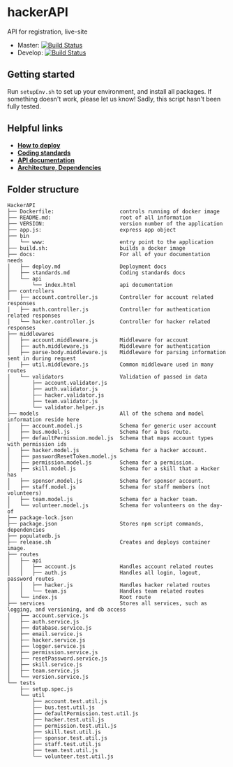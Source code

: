 # hackerAPI

API for registration, live-site

* Master: [![Build Status](https://travis-ci.org/hackmcgill/hackerAPI.svg?branch=master)](https://travis-ci.org/hackmcgill/hackerAPI)
* Develop: [![Build Status](https://travis-ci.org/hackmcgill/hackerAPI.svg?branch=develop)](https://travis-ci.org/hackmcgill/hackerAPI)

## Getting started

Run `setupEnv.sh` to set up your environment, and install all packages. If something doesn't work, please let us know! Sadly, this script hasn't been fully tested.
  
## Helpful links

* [**How to deploy**](./deploy)
* [**Coding standards**](./standards)
* [**API documentation**](./api/)
* [**Architecture, Dependencies**](./architecture)

## Folder structure

```string
HackerAPI
├── Dockerfile:                     controls running of docker image
├── README.md:                      root of all information
├── VERSION:                        version number of the application
├── app.js:                         express app object
├── bin
│   └── www:                        entry point to the application
├── build.sh:                       builds a docker image
├── docs:                           For all of your documentation needs
│   ├── deploy.md                   Deployment docs
│   ├── standards.md                Coding standards docs
│   └── api
│       └── index.html              api documentation
├── controllers
│   ├── account.controller.js       Controller for account related responses
│   ├── auth.controller.js          Controller for authentication related responses
│   └── hacker.controller.js        Controller for hacker related responses
├── middlewares
│   ├── account.middleware.js       Middleware for account
│   ├── auth.middleware.js          Middleware for authentication
│   ├── parse-body.middleware.js    Middleware for parsing information sent in during request
│   ├── util.middleware.js          Common middleware used in many routes
│   └── validators                  Validation of passed in data
│       ├── account.validator.js
│       ├── auth.validator.js
│       ├── hacker.validator.js
│       ├── team.validator.js
│       └── validator.helper.js
├── models                          All of the schema and model information reside here
│   ├── account.model.js            Schema for generic user account
│   ├── bus.model.js                Schema for a bus route.
│   ├── defaultPermission.model.js  Schema that maps account types with permission ids
│   ├── hacker.model.js             Schema for a hacker account.
│   ├── passwordResetToken.model.js 
│   ├── permission.model.js         Schema for a permission.
│   ├── skill.model.js              Schema for a skill that a Hacker has
│   ├── sponsor.model.js            Schema for sponsor account.
│   ├── staff.model.js              Schema for staff members (not volunteers)
│   ├── team.model.js               Schema for a hacker team.
│   └── volunteer.model.js          Schema for volunteers on the day-of
├── package-lock.json
├── package.json                    Stores npm script commands, dependencies
├── populatedb.js
├── release.sh                      Creates and deploys container image.
├── routes
│   ├── api
│   │   ├── account.js              Handles account related routes
│   │   ├── auth.js                 Handles all login, logout, password routes
│   │   ├── hacker.js               Handles hacker related routes
│   │   └── team.js                 Handles team related routes
│   └── index.js                    Root route
├── services                        Stores all services, such as logging, and versioning, and db access
│   ├── account.service.js
│   ├── auth.service.js
│   ├── database.service.js
│   ├── email.service.js
│   ├── hacker.service.js
│   ├── logger.service.js
│   ├── permission.service.js
│   ├── resetPassword.service.js
│   ├── skill.service.js
│   ├── team.service.js
│   └── version.service.js
└── tests
    ├── setup.spec.js
    └── util
        ├── account.test.util.js
        ├── bus.test.util.js
        ├── defaultPermission.test.util.js
        ├── hacker.test.util.js
        ├── permission.test.util.js
        ├── skill.test.util.js
        ├── sponsor.test.util.js
        ├── staff.test.util.js
        ├── team.test.util.js
        └── volunteer.test.util.js
```